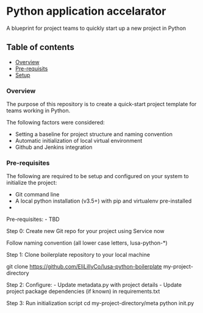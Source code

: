 # Python application accelarator

A blueprint for project teams to quickly start up a new project in Python

## Table of contents
* [Overview](#overview)
* [Pre-requisits](#pre-requisites)
* [Setup](#setup)

### Overview
The purpose of this repository is to create a quick-start project template for teams working in Python.

The following factors were considered:
* Setting a baseline for project structure and naming convention
* Automatic initialization of local virtual environment
* Github and Jenkins integration

### Pre-requisites
The following are required to be setup and configured on your system to initialize the project:
* Git command line
* A local python installation (v3.5+) with pip and virtualenv pre-installed
* 
 

Pre-requisites:
    - TBD

Step 0: Create new Git repo for your project using Service now

Follow naming convention (all lower case letters, lusa-python-*)

Step 1: Clone boilerplate repository to your local machine

git clone https://github.com/EliLillyCo/lusa-python-boilerplate my-project-directory

Step 2: Configure:
    - Update metadata.py with project details
    - Update project package dependencies (if known) in requirements.txt

Step 3: Run initialization script
cd my-project-directory/meta
python init.py